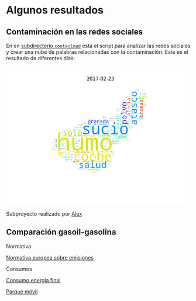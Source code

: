 # Algunos resultados

## Contaminación en las redes sociales

En en [subdirectorio `contacloud`](contacloud/) está el script para
analizar las redes sociales y crear una nube de palabras relacionadas
con la contaminación. Este es el resultado de diferentes días:

![Granada contaminada](contacloud/contaminacloud_all.gif)

Subproyecto realizado por [Alex](https://github.com/PhoenixAlx)  
  
## Comparación gasoil-gasolina  
  
Normativa  
  
[Normativa europea sobre emisiones](https://es.wikipedia.org/wiki/Normativa_europea_sobre_emisiones)  

Consumos  
  
[Consumo energía final](https://fusiontables.google.com/embedviz?containerId=googft-gviz-canvas&q=select+col0%2C+col8%2C+col6+from+1aAd0hqZ_G0o7Wy15Jot-Errlo7O4WnJLu36Wpx2E+order+by+col0+asc&viz=GVIZ&t=AREA&rmax=250&uiversion=2&gco_forceIFrame=true&gco_hasLabelsColumn=true&width=500&height=300)  
  
[Parque móvil](https://fusiontables.google.com/embedviz?containerId=googft-gviz-canvas&q=select+col0%2C+col1%2C+col2+from+1_cxeeLyOKDwIAEToLtRzlguqn6Suf9O8DoCrogo8+order+by+col0+asc&viz=GVIZ&t=AREA&rmax=250&uiversion=2&gco_forceIFrame=true&gco_hasLabelsColumn=true&width=500&height=300)
  

